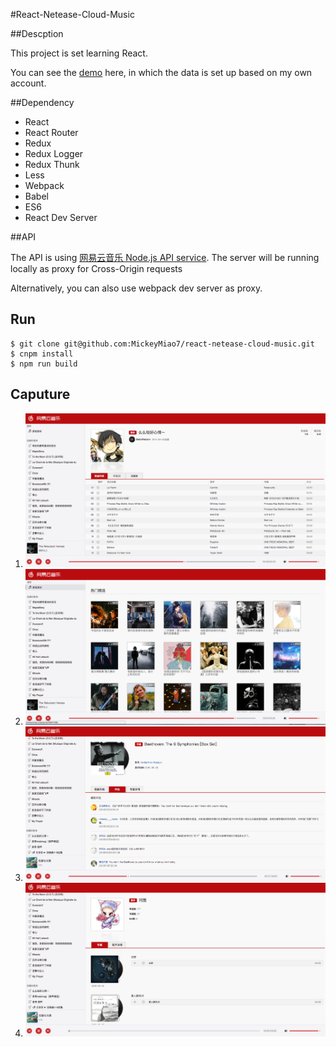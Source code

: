 #React-Netease-Cloud-Music   

##Descption   

This project is set learning React. 

You can see the [demo](http://mickeymiao.cn/) here, in which the data is set up based on my own account. 

##Dependency   

- React
- React Router
- Redux
- Redux Logger
- Redux Thunk
- Less
- Webpack
- Babel
- ES6
- React Dev Server

##API   

The API is using [网易云音乐 Node.js API service](https://github.com/Binaryify/NeteaseCloudMusicApi). The server will be running locally as proxy for Cross-Origin requests

Alternatively, you can also use webpack dev server as proxy.


## Run

```
$ git clone git@github.com:MickeyMiao7/react-netease-cloud-music.git
$ cnpm install
$ npm run build
```

## Caputure

1. ![Playlist](https://github.com/MickeyMiao7/react-netease-cloud-music/blob/master/screenshots/playlist.png)    
2. ![Recommendation](https://github.com/MickeyMiao7/react-netease-cloud-music/blob/master/screenshots/recommendation.png)
3. ![Album](https://github.com/MickeyMiao7/react-netease-cloud-music/blob/master/screenshots/album.png)
4. ![Playlist](https://github.com/MickeyMiao7/react-netease-cloud-music/blob/master/screenshots/artist.png)